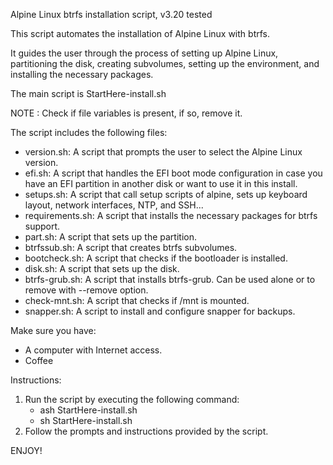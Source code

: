 Alpine Linux btrfs installation script, v3.20 tested

This script automates the installation of Alpine Linux with btrfs.

It guides the user through the process of setting up Alpine Linux, partitioning the disk, creating subvolumes, setting up the environment, and installing the necessary packages.

The main script is StartHere-install.sh

NOTE : Check if file variables is present, if so, remove it.

The script includes the following files:

- version.sh: A script that prompts the user to select the Alpine Linux version.
- efi.sh: A script that handles the EFI boot mode configuration in case you have an EFI partition in another disk or want to use it in this install.
- setups.sh: A script that call setup scripts of alpine, sets up keyboard layout, network interfaces, NTP, and SSH...
- requirements.sh: A script that installs the necessary packages for btrfs support.
- part.sh: A script that sets up the partition.
- btrfssub.sh: A script that creates btrfs subvolumes.
- bootcheck.sh: A script that checks if the bootloader is installed.
- disk.sh: A script that sets up the disk.
- btrfs-grub.sh: A script that installs btrfs-grub. Can be used alone or to remove with --remove option.
- check-mnt.sh: A script that checks if /mnt is mounted.
- snapper.sh: A script to install and configure snapper for backups.

Make sure you have:
- A computer with Internet access.
- Coffee

Instructions:
1. Run the script by executing the following command:
   - ash StartHere-install.sh
   - sh StartHere-install.sh
2. Follow the prompts and instructions provided by the script.

ENJOY!
